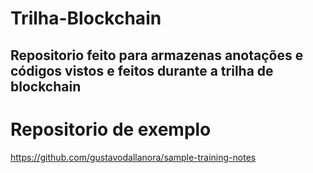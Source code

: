 # Trilha-Blockchain
Repositorio feito para armazenas anotações e códigos vistos e feitos durante a trilha de blockchain
--

# Repositorio de exemplo

https://github.com/gustavodallanora/sample-training-notes